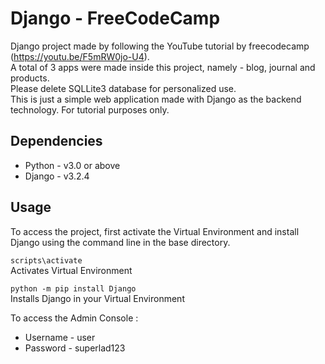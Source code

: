 # Django - FreeCodeCamp
Django project made by following the YouTube tutorial by freecodecamp (https://youtu.be/F5mRW0jo-U4). \
A total of 3 apps were made inside this project, namely - blog, journal and products. \
Please delete SQLLite3 database for personalized use. \
This is just a simple web application made with Django as the backend technology. For tutorial purposes only.

## Dependencies
+ Python - v3.0 or above 
+ Django - v3.2.4 

## Usage 
To access the project, first activate the Virtual Environment and install Django using the command line in the base directory.

`scripts\activate` \
Activates Virtual Environment 

`python -m pip install Django` \
Installs Django in your Virtual Environment 

To access the Admin Console :
+ Username - user 
+ Password - superlad123 
